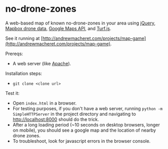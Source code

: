 # no-drone-zones

A web-based map of known no-drone-zones in your area using [jQuery](https://jquery.com/), [Mapbox drone data](https://github.com/mapbox/drone-feedback/tree/master/sources/geojson), [Google Maps API](https://developers.google.com/maps/), and [Turf.js](http://turfjs.org/).

See it running at [http://andrewmacheret.com/projects/map-game](http://andrewmacheret.com/projects/map-game).

Prereqs:
* A web server (like [Apache](https://httpd.apache.org/)).

Installation steps:
* `git clone <clone url>`

Test it:
* Open `index.html` in a browser.
 * For testing purposes, if you don't have a web server, running `python -m SimpleHTTPServer` in the project directory and navigating to [http://localhost:8000](http://localhost:8000) should do the trick.
* After a long loading period (~10 seconds on desktop browsers, longer on mobile), you should see a google map and the location of nearby drone zones.
* To troubleshoot, look for javascript errors in the browser console.

